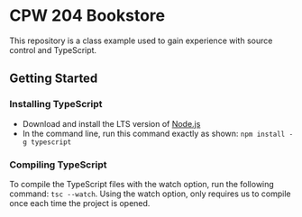 # CPW 204 Bookstore
This repository is a class example used to gain 
experience with source control and TypeScript.

## Getting Started

### Installing TypeScript
- Download and install the LTS version of [Node.js](https://nodejs.org/) 
- In the command line, run this command exactly as shown: `npm install -g typescript`

### Compiling TypeScript
To compile the TypeScript files with the watch option, run the following command: `tsc --watch`. 
Using the watch option, only requires us to compile once each time the project is opened.
